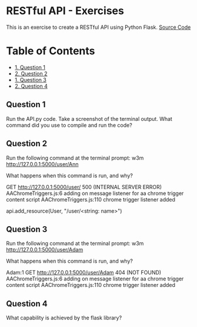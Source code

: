  <h1>RESTful API - Exercises</h1>

This is an exercise to create a RESTful API using Python Flask. [Source Code](https://codeburst.io/this-is-how-easy-it-is-to-create-a-rest-api-8a25122ab1f3)
 

<h1>Table of Contents</h1>
 
<!-- TOC -->
- [1. Question 1](#1-question-1)
- [2. Question 2](#2-question-2)
- [1. Question 3](#3-question-3)
- [2. Question 4](#4-question-4)

<!-- TOC -->


## Question 1  

Run the API.py code. Take a screenshot of the terminal output. What command did you use to compile and run the code?

## Question 2  

Run the following command at the terminal prompt: w3m http://127.0.0.1:5000/user/Ann

What happens when this command is run, and why?

GET http://127.0.0.1:5000/user/ 500 (INTERNAL SERVER ERROR)
AAChromeTriggers.js:6 adding on message listener for aa chrome trigger content script
AAChromeTriggers.js:110 chrome trigger listener added

api.add_resource(User, "/user/<string: name>")


## Question 3   

Run the following command at the terminal prompt: w3m http://127.0.0.1:5000/user/Adam

What happens when this command is run, and why?

Adam:1 GET http://127.0.0.1:5000/user/Adam 404 (NOT FOUND)
AAChromeTriggers.js:6 adding on message listener for aa chrome trigger content script
AAChromeTriggers.js:110 chrome trigger listener added

## Question 4

What capability is achieved by the flask library?
